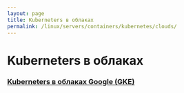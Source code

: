 ```yaml
---
layout: page
title: Kuberneters в облаках
permalink: /linux/servers/containers/kubernetes/clouds/
---
```


# Kuberneters в облаках

### [Kuberneters в облаках Google (GKE)](/clouds/google/gke/)